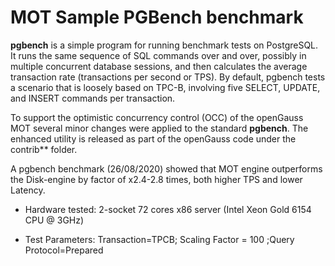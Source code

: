 # MOT Sample PGBench benchmark

**pgbench** is a simple program for running benchmark tests on PostgreSQL. It runs the same sequence of SQL commands over and over, possibly in multiple concurrent database sessions, and then calculates the average transaction rate (transactions per second or TPS). By default, pgbench tests a scenario that is loosely based on TPC-B, involving five SELECT, UPDATE, and INSERT commands per transaction.

To support the optimistic concurrency control (OCC) of the openGauss MOT several minor changes were applied to the standard **pgbench**. The enhanced utility is released as part of the openGauss code under the contrib** folder.

A pgbench benchmark (26/08/2020) showed that MOT engine outperforms the Disk-engine by factor of x2.4-2.8 times, both higher TPS and lower Latency.

+ Hardware tested: 2-socket 72 cores x86 server (Intel Xeon Gold 6154 CPU @ 3GHz)

+ Test Parameters: Transaction=TPCB; Scaling Factor = 100 ;Query Protocol=Prepared